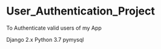 # User_Authentication_Project
To Authenticate valid users of my App

Django 2.x
Python 3.7
pymysql


